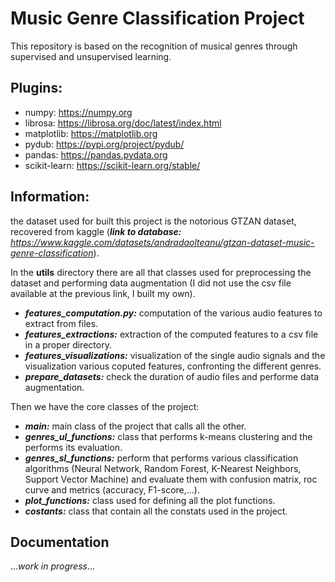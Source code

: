 # Music Genre Classification Project

This repository is based on the recognition of musical genres through supervised and unsupervised learning.

## Plugins:
- numpy: https://numpy.org
- librosa: https://librosa.org/doc/latest/index.html
- matplotlib: https://matplotlib.org
- pydub: https://pypi.org/project/pydub/
- pandas: https://pandas.pydata.org
- scikit-learn: https://scikit-learn.org/stable/

## Information:
the dataset used for built this project is the notorious GTZAN dataset, recovered from kaggle (_**link to database:** https://www.kaggle.com/datasets/andradaolteanu/gtzan-dataset-music-genre-classification_). 

In the **utils** directory there are all that classes used for preprocessing the dataset and performing data augmentation (I did not use the csv file available at the previous link, I built my own).

- **_features_computation.py:_** computation of the various audio features to extract from files.
- _**features_extractions:**_ extraction of the computed features to a csv file in a proper directory.
- _**features_visualizations:**_ visualization of the single audio signals and the visualization various coputed features, confronting the different genres.
- _**prepare_datasets:**_ check the duration of audio files and performe data augmentation.

Then we have the core classes of the project:

- _**main:**_ main class of the project that calls all the other. 
- _**genres_ul_functions:**_ class that performs k-means clustering and the performs its evaluation. 
- **_genres_sl_functions:_** perform that performs various classification algorithms (Neural Network, Random Forest, K-Nearest Neighbors, Support Vector Machine) and evaluate them with confusion matrix, roc curve and metrics (accuracy, F1-score,...).
- **_plot_functions:_** class used for defining all the plot functions.
- **_costants:_** class that contain all the constats used in the project.

## Documentation
...*work in progress*...















